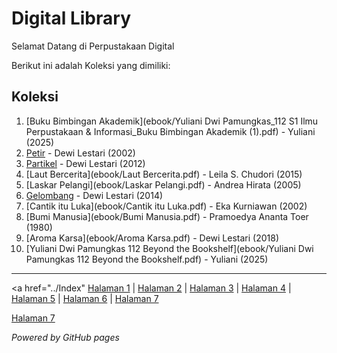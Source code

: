 # Digital Library

Selamat Datang di Perpustakaan Digital 

Berikut ini adalah Koleksi yang dimiliki: 

## Koleksi
1. [Buku Bimbingan Akademik](ebook/Yuliani Dwi Pamungkas_112 S1 Ilmu Perpustakaan & Informasi_Buku Bimbingan Akademik (1).pdf) - Yuliani (2025)
2. [Petir](ebook/Petir.pdf) - Dewi Lestari (2002)
3. [Partikel](ebook/Partikel.pdf) - Dewi Lestari (2012)
4. [Laut Bercerita](ebook/Laut Bercerita.pdf) - Leila S. Chudori (2015)
5. [Laskar Pelangi](ebook/Laskar Pelangi.pdf) - Andrea Hirata (2005)
6. [Gelombang](ebook/Gelombang.pdf) - Dewi Lestari (2014)
7. [Cantik itu Luka](ebook/Cantik itu Luka.pdf) - Eka Kurniawan (2002)
8. [Bumi Manusia](ebook/Bumi Manusia.pdf) - Pramoedya Ananta Toer (1980)
9. [Aroma Karsa](ebook/Aroma Karsa.pdf) - Dewi Lestari (2018)
10. [Yuliani Dwi Pamungkas 112 Beyond the Bookshelf](ebook/Yuliani Dwi Pamungkas 112 Beyond the Bookshelf.pdf) - Yuliani (2025)


   
---
<a href="../Index</a>"
<a href="WEB TI/halaman1.html">Halaman 1</a> |
<a href="WEB TI/halaman2.html">Halaman 2</a> |
<a href="WEB TI/halaman3.html">Halaman 3</a> |
<a href="WEB TI/halaman4.html">Halaman 4</a> |
<a href="WEB TI/halaman5.html">Halaman 5</a> |
<a href="WEB TI/halaman6.html">Halaman 6</a> |
<a href="WEB TI/halaman7.html">Halaman 7</a>


<a href="index">Halaman 7</a>

*Powered by GitHub pages*
